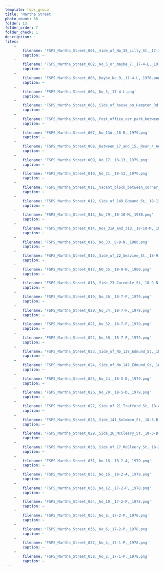 ```yaml
---
template: fsps_group
title: 'Martha Street'
photo_count: 38
folder: 13
folder_order: 7
folder_check: 1
description: ~
files:
    -
        filename: 'FSPS_Martha_Street_001,_Side_of_No_35_Lilly_St,_17-10-N,_1978.png'
        caption: ~
    -
        filename: 'FSPS_Martha_Street_002,_No_5_or_maybe_7,_17-4-L,_1978.png'
        caption: ~
    -
        filename: 'FSPS_Martha_Street_003,_Maybe_No_9,_17-4-L,_1978.png'
        caption: ~
    -
        filename: 'FSPS_Martha_Street_004,_No_3,_17-4-L.png'
        caption: ~
    -
        filename: 'FSPS_Martha_Street_005,_Side_of_house_on_Hampton_Rd,_17-4-L,_1978.png'
        caption: ~
    -
        filename: 'FSPS_Martha_Street_006,_Post_office_car_park_between_No_7_and_PO,_sec._18,_1979.png'
        caption: ~
    -
        filename: 'FSPS_Martha_Street_007,_No_13A,_18-B,_1979.png'
        caption: ~
    -
        filename: 'FSPS_Martha_Street_008,_Between_17_and_15,_Rear_4_Agnes_St,_18-13,_1979.png'
        caption: ~
    -
        filename: 'FSPS_Martha_Street_009,_No_17,_18-13,_1979.png'
        caption: ~
    -
        filename: 'FSPS_Martha_Street_010,_No_21,_18-13,_1979.png'
        caption: ~
    -
        filename: 'FSPS_Martha_Street_011,_Vacant_block_between_corner_and_No_23,_18-B,_1979.png'
        caption: ~
    -
        filename: 'FSPS_Martha_Street_012,_Side_of_149_Edmund_St,_18-13,_1979.png'
        caption: ~
    -
        filename: 'FSPS_Martha_Street_013,_No_29,_18-10-M,_1980.png'
        caption: ~
    -
        filename: 'FSPS_Martha_Street_014,_Nos_31A_and_31B,_18-10-M,_1980.png'
        caption: ~
    -
        filename: 'FSPS_Martha_Street_015,_No_33,_8-9-N,_1980.png'
        caption: ~
    -
        filename: 'FSPS_Martha_Street_016,_Side_of_22_Seaview_St,_18-9-N,_1980.png'
        caption: ~
    -
        filename: 'FSPS_Martha_Street_017,_NO_35,_18-9-N,_1980.png'
        caption: ~
    -
        filename: 'FSPS_Martha_Street_018,_Side_23_Curedale_St,_18-9-N,_1980.png'
        caption: ~
    -
        filename: 'FSPS_Martha_Street_019,_No_36,_18-7-F,_1979.png'
        caption: ~
    -
        filename: 'FSPS_Martha_Street_020,_No_34,_18-7-F,_1979.png'
        caption: ~
    -
        filename: 'FSPS_Martha_Street_021,_No_32,_18-7-F,_1979.png'
        caption: ~
    -
        filename: 'FSPS_Martha_Street_022,_No_30,_18-7-F,_1979.png'
        caption: ~
    -
        filename: 'FSPS_Martha_Street_023,_Side_of_No_138_Edmund_St,_18-6-E,_1979.png'
        caption: ~
    -
        filename: 'FSPS_Martha_Street_024,_Side_of_No_147_Edmund_St,_18-5-D,_1979.png'
        caption: ~
    -
        filename: 'FSPS_Martha_Street_025,_No_24,_18-5-D,_1979.png'
        caption: ~
    -
        filename: 'FSPS_Martha_Street_026,_No_20,_18-5-D,_1979.png'
        caption: ~
    -
        filename: 'FSPS_Martha_Street_027,_Side_of_21_Trafford_St,_18-4-C,_1979.png'
        caption: ~
    -
        filename: 'FSPS_Martha_Street_028,_Side_141_Solomon_St,_18-3-B,_1979.png'
        caption: ~
    -
        filename: 'FSPS_Martha_Street_029,_Side_26_McCleery_St,_18-3-B,_1979.png'
        caption: ~
    -
        filename: 'FSPS_Martha_Street_030,_Side_of_17_McCleery_St,_18-2-A,_1979.png'
        caption: ~
    -
        filename: 'FSPS_Martha_Street_031,_No_16,_18-2-A,_1979.png'
        caption: ~
    -
        filename: 'FSPS_Martha_Street_032,_No_16,_18-2-A,_1979.png'
        caption: ~
    -
        filename: 'FSPS_Martha_Street_033,_No_12,_17-2-P,_1978.png'
        caption: ~
    -
        filename: 'FSPS_Martha_Street_034,_No_10,_17-2-P,_1978.png'
        caption: ~
    -
        filename: 'FSPS_Martha_Street_035,_No_8,_17-2-P,_1978.png'
        caption: ~
    -
        filename: 'FSPS_Martha_Street_036,_No_6,_17-2-P,_1978.png'
        caption: ~
    -
        filename: 'FSPS_Martha_Street_037,_No_4,_17-1-P,_1978.png'
        caption: ~
    -
        filename: 'FSPS_Martha_Street_038,_No_2,_17-1-P,_1978.png'
        caption: ~
---
```

